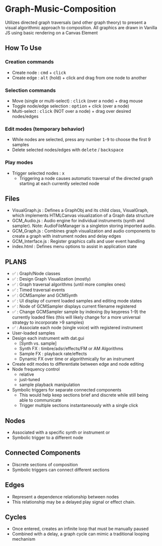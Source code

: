 # Graph-Music-Composition
Utilizes directed graph traversals (and other graph theory) to present a visual algorithmic approach to composition.
All graphics are drawn in Vanilla JS using basic rendering on a Canvas Element

## How To Use
### Creation commands
* Create node                : <kbd>cmd</kbd> + <kbd>click</kbd>
* Create edge                : <kbd>alt</kbd> (hold) + click and drag from one node to another
### Selection commands
* Move (single or multi-select) : <kbd>click</kbd> (over a node) + drag mouse
* Toggle node/edge selection    : <kbd>option</kbd> + click (over a node)
* Multi-select                  : <kbd>click</kbd> (NOT over a node) + drag over desired nodes/edges
### Edit modes (temporary behavior)
* While nodes are selected, press any number <kbd>1</kbd>-<kbd>9</kbd> to choose the first 9 samples 
* Delete selected nodes/edges with <kbd>delete</kbd> / <kbd>backspace</kbd> 
### Play modes 
* Trigger selected nodes : <kbd>x</kbd>
  - Triggering a node causes automatic traversal of the directed graph starting at each currently selected node

## Files
* VisualGraph.js   : Defines a GraphObj and its child class, VisualGraph, which implements HTMLCanvas visualization of a Graph data structure
* GCM_Audio.js     : Audio engine for individual instruments (synth and sampler). Note: AudioFileManager is a singleton storing imported audio.
* GCM_Graph.js     : Combines graph visualization and audio components to create a graph with instrument nodes and delay edges
* GCM_Interface.js : Register graphics calls and user event handling
* index.html       : Defines menu options to assist in application state

## PLANS
* ✅ : Graph/Node classes
* ✅ : Design Graph Visualization (mostly)
* ✅ : Graph traversal algorithms (until more complex ones)
* ✅ : Timed traversal events
* ✅ : GCMSampler and GCMSynth
* ✅ : UI display of current loaded samples and editing mode states
* ✅ : Node of GCMSampler displays current filename registered
* ✅ : Change GCMSampler sample by indexing (by keypress 1-9) the currently loaded files (this will likely change for a more universal strategy to incorporate >9 samples)
* ✅ : Associate each node (single voice) with registered instrument
* User-loaded samples
* Design each instrument with dat.gui
    - [Synth vs. sample]
    - Synth FX : timbre/adsr/effects/FM or AM Algorithms
    - Sample FX : playback rate/effects
    - Dynamic FX over time or algorithmically for an instrument
* Create edit modes to differentiate between edge and node editing
* Node frequency control
  - relative
  - just-tuned
  - sample playback manipulation
* Symbolic triggers for separate connected components
    - This would help keep sections brief and discrete while still being able to communicate
    - Trigger multiple sections instantaneously with a single click

## Nodes
* Associated with a specific synth or instrument
or
* Symbolic trigger to a different node
## Connected Components
* Discrete sections of composition
* Symbolic triggers can connect different sections
## Edges
* Represent a dependence relationship between nodes
* This relationship may be a delayed play signal or effect chain.
## Cycles
* Once entered, creates an infinite loop that must be manually paused
* Combined with a delay, a graph cycle can mimic a traditional looping mechanism


